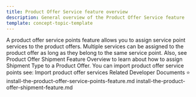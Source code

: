 ```yaml
---
title: Product Offer Service feature overview
description: General overview of the Product Offer Service feature
template: concept-topic-template
---
```


A product offer service points feature allows you to assign service point services to the product offers. Multiple services can be assigned to the product offer as long as they belong to the same service point.
Also, see Product Offer Shipment Feature Overview to learn about how to assign Shipment Type to a Product Offer.
You can import product offer service points see:
Import product offer services
Related Developer Documents
⭐ install-the-product-offer-service-points-feature.md
install-the-product-offer-shipment-feature.md
